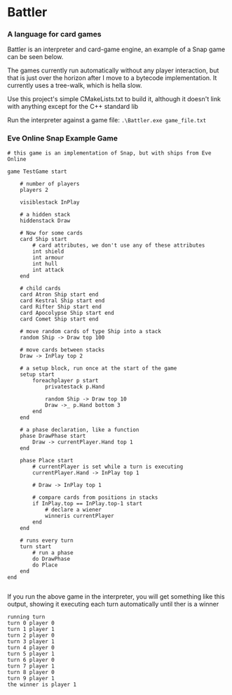 # Battler

### A language for card games

Battler is an interpreter and card-game engine, an example of a Snap game can 
be seen below.

The games currently run automatically without any player interaction, but that is just over the horizon after I move to
a bytecode implementation. It currently uses a tree-walk, which is hella slow.

Use this project's simple CMakeLists.txt to build it, although it doesn't link
with anything except for the C++ standard lib

Run the interpreter against a game file:
`.\Battler.exe game_file.txt`


### Eve Online Snap Example Game

```
# this game is an implementation of Snap, but with ships from Eve Online

game TestGame start

    # number of players
    players 2

    visiblestack InPlay
    
    # a hidden stack
    hiddenstack Draw
    
    # Now for some cards
    card Ship start
        # card attributes, we don't use any of these attributes
        int shield
        int armour
        int hull
        int attack
    end

    # child cards
    card Atron Ship start end
    card Kestral Ship start end
    card Rifter Ship start end
    card Apocolypse Ship start end
    card Comet Ship start end

    # move random cards of type Ship into a stack
    random Ship -> Draw top 100

    # move cards between stacks
    Draw -> InPlay top 2

    # a setup block, run once at the start of the game
    setup start
        foreachplayer p start
            privatestack p.Hand
            
            random Ship -> Draw top 10
            Draw ->_ p.Hand bottom 3
        end
    end

    # a phase declaration, like a function
    phase DrawPhase start
        Draw -> currentPlayer.Hand top 1
    end

    phase Place start
        # currentPlayer is set while a turn is executing
        currentPlayer.Hand -> InPlay top 1

        # Draw -> InPlay top 1

        # compare cards from positions in stacks
        if InPlay.top == InPlay.top-1 start
            # declare a wiener
            winneris currentPlayer
        end
    end

    # runs every turn
    turn start
        # run a phase
        do DrawPhase
        do Place
    end
end


```


If you run the above game in the interpreter, you will get something like this output, showing it executing each turn automatically until ther is a winner
```
running turn
turn 0 player 0
turn 1 player 1
turn 2 player 0
turn 3 player 1
turn 4 player 0
turn 5 player 1
turn 6 player 0
turn 7 player 1
turn 8 player 0
turn 9 player 1
the winner is player 1
```
